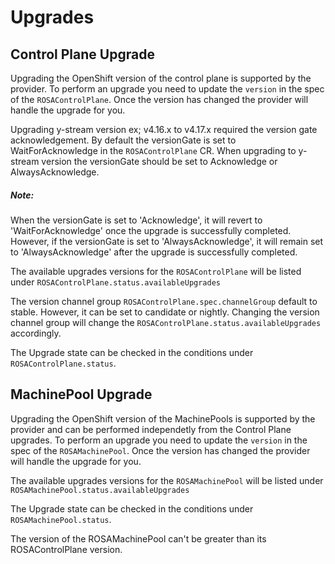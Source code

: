 # Upgrades

## Control Plane Upgrade

Upgrading the OpenShift version of the control plane is supported by the provider. To perform an upgrade you need to update the `version` in the spec of the `ROSAControlPlane`. Once the version has changed the provider will handle the upgrade for you.

Upgrading y-stream version ex; v4.16.x to v4.17.x required the version gate acknowledgement. By default the versionGate is set to WaitForAcknowledge in the `ROSAControlPlane` CR. When upgrading to y-stream version the versionGate should be set to Acknowledge or AlwaysAcknowledge. 

##### Note:
When the versionGate is set to 'Acknowledge', it will revert to 'WaitForAcknowledge' once the upgrade is successfully completed. However, if the versionGate is set to 'AlwaysAcknowledge', it will remain set to 'AlwaysAcknowledge' after the upgrade is successfully completed.

The available upgrades versions for the `ROSAControlPlane` will be listed under `ROSAControlPlane.status.availableUpgrades`

The version channel group `ROSAControlPlane.spec.channelGroup` default to stable. However, it can be set to candidate or nightly. Changing the version channel group will change the `ROSAControlPlane.status.availableUpgrades` accordingly. 

The Upgrade state can be checked in the conditions under `ROSAControlPlane.status`.

## MachinePool Upgrade

Upgrading the OpenShift version of the MachinePools is supported by the provider and can be performed independetly from the Control Plane upgrades. To perform an upgrade you need to update the `version` in the spec of the `ROSAMachinePool`. Once the version has changed the provider will handle the upgrade for you.

The available upgrades versions for the `ROSAMachinePool` will be listed under `ROSAMachinePool.status.availableUpgrades`

The Upgrade state can be checked in the conditions under `ROSAMachinePool.status`.

The version of the ROSAMachinePool can't be greater than its ROSAControlPlane version.
